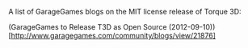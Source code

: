 A list of GarageGames blogs on the MIT license release of Torque 3D:

(GarageGames to Release T3D as Open Source (2012-09-10))[http://www.garagegames.com/community/blogs/view/21876]
